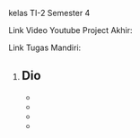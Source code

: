 kelas TI-2 Semester 4 

Link Video Youtube Project Akhir: 

Link Tugas Mandiri: 
  1. Dio
     - 
     -
     -
     -
     -
